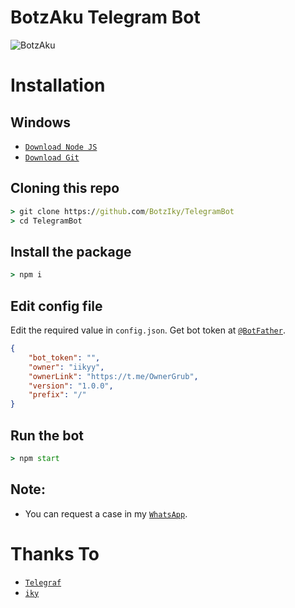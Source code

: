 # BotzAku Telegram Bot
![BotzAku](https://telegra.ph/file/f3e136d8303a429bdd9cd.jpg)

# Installation

## Windows
* [`Download Node JS`](https://nodejs.org/en/download/)
* [`Download Git`](https://git-scm.com/download/win)


## Cloning this repo
```cmd
> git clone https://github.com/BotzIky/TelegramBot
> cd TelegramBot
```

## Install the package
```cmd
> npm i
```

## Edit config file
Edit the required value in `config.json`. Get bot token at [`@BotFather`](http://t.me/BotFather).
```json
{
    "bot_token": "",
    "owner": "iikyy",
    "ownerLink": "https://t.me/OwnerGrub",
    "version": "1.0.0",
    "prefix": "/"
}
```

## Run the bot
```cmd
> npm start
```

## Note:
* You can request a case in my [`WhatsApp`](http://wa.me/6282275403263).

# Thanks To
* [`Telegraf`](https://github.com/telegraf/telegraf)
* [`iky`](https://github.com/iky94951)

